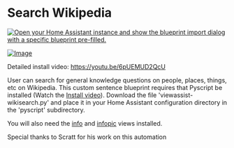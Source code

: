# Search Wikipedia

[![Open your Home Assistant instance and show the blueprint import dialog with a specific blueprint pre-filled.](https://my.home-assistant.io/badges/blueprint_import.svg)](https://my.home-assistant.io/redirect/blueprint_import/?blueprint_url=https%3A%2F%2Fraw.githubusercontent.com%2Fdinki%2FView-Assist%2Fmain%2FView+Assist+custom+sentences%2FSearch+Wikipedia%2Fblueprint-searchwikipedia.yaml)

[![Image](https://img.youtube.com/vi/6pUEMUD2QcU/mqdefault.jpg)](https://www.youtube.com/watch?v=6pUEMUD2QcU)

Detailed install video: https://youtu.be/6pUEMUD2QcU

User can search for general knowledge questions on people, places, things, etc on Wikipedia.  This custom sentence blueprint requires that Pyscript be installed (Watch the [Install video](https://youtu.be/jpJxZaisbGQ)).  Download the file 'viewassist-wikisearch.py' and place it in your Home Assistant configuration directory in the 'pyscript' subdirectory.  

You will also need the [info](https://github.com/dinki/View-Assist/tree/main/View%20Assist%20dashboard%20and%20views/views/info) and [infopic](https://github.com/dinki/View-Assist/tree/main/View%20Assist%20dashboard%20and%20views/views/infopic) views installed.


Special thanks to Scratt for his work on this automation
